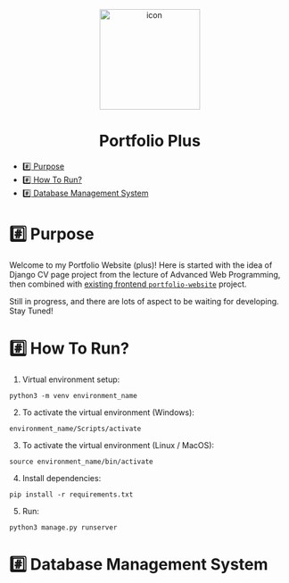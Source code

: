 <div align="center">
<img src="https://cdn-icons-png.flaticon.com/512/8644/8644474.png" width="180" height="180" alt="icon">
</div>

<h1 align="center">Portfolio Plus</h1>

*  [:hash: Purpose](#hash-purpose)
*  [:hash: How To Run?](#hash-how-to-run)
*  [:hash: Database Management System](#hash-database-management-system)

<p align="justify">

# :hash: Purpose
Welcome to my Portfolio Website (plus)! Here is started with the idea of Django CV page project from the lecture of Advanced Web Programming, then combined with [existing frontend `portfolio-website`](https://github.com/semanurbilada/portfolio-website) project.

Still in progress, and there are lots of aspect to be waiting for developing. Stay Tuned!

# :hash: How To Run?
1. Virtual environment setup:
```
python3 -m venv environment_name
```

2. To activate the virtual environment (Windows):
```
environment_name/Scripts/activate
```

3. To activate the virtual environment (Linux / MacOS):
```
source environment_name/bin/activate
```

4. Install dependencies:
```
pip install -r requirements.txt
```

5. Run:
```
python3 manage.py runserver
```

# :hash: Database Management System

</p>
